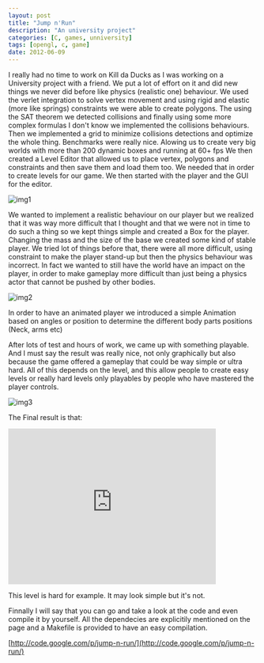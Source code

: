 ```yaml
---
layout: post
title: "Jump n'Run"
description: "An university project"
categories: [C, games, unniversity]
tags: [opengl, c, game]
date: 2012-06-09
---
```


I really had no time to work on Kill da Ducks as I was working on a University project with a friend. We put a lot of effort on it and did new things we never did before like physics (realistic one) behaviour.
We used the verlet integration to solve vertex movement and using rigid and elastic (more like springs) constraints we were able to create polygons. The using the SAT theorem we detected collisions and finally using some more complex formulas I don't know we implemented the collisions behaviours. Then we implemented a grid to minimize collisions detections and optimize the whole thing. Benchmarks were really nice. Alowing us to create very big worlds with more than 200 dynamic boxes and running at 60+ fps
We then created a Level Editor that allowed us to place vertex, polygons and constraints and then save them and load them too. We needed that in order to create levels for our game. We then started with the player and the GUI for the editor.

![img1]({{BASE_PATH}}/img/posts/jnr1.png) 

We wanted to implement a realistic behaviour on our player but we realized that it was way more difficult that I thought and that we were not in time to do such a thing so we kept things simple and created a Box for the player. Changing the mass and the size of the base we created some kind of stable player. We tried lot of things before that, there were all more difficult, using constraint to make the player stand-up but then the physics behaviour was incorrect. In fact we wanted to still have the world have an impact on the player, in order to make gameplay more difficult than just being a physics actor that cannot be pushed by other bodies.
 
![img2]({{BASE_PATH}}/img/posts/jnr2.png) 

In order to have an animated player we introduced a simple Animation based on angles or position to determine the different body parts positions (Neck, arms etc)

After lots of test and hours of work, we came up with something playable. And I must say the result was really nice, not only graphically but also because the game offered a gameplay that could be way simple or ultra hard. All of this depends on the level, and this allow people to create easy levels or really hard levels only playables by people who have mastered the player controls.

![img3]({{BASE_PATH}}/img/posts/jnr3.png) 

The Final result is that:

<iframe width="420" height="315" src="http://www.youtube.com/embed/qlRJhccilRk" frameborder="0" allowfullscreen="true"> </iframe>

This level is hard for example. It may look simple but it's not.

Finnally I will say that you can go and take a look at the code and even compile it by yourself. All the dependecies are explicitily mentioned on the page and a Makefile is provided to have an easy compilation.

[http://code.google.com/p/jump-n-run/](http://code.google.com/p/jump-n-run/)
